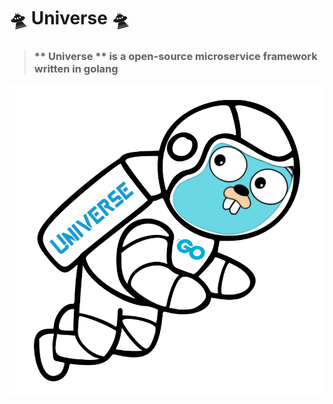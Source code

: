 # :flying_saucer: Universe :flying_saucer:
> ### ** Universe ** is a open-source microservice framework written in golang

![This is an image](/public/logo/Universe.png)

